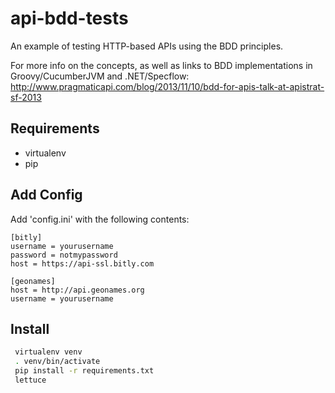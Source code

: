 api-bdd-tests
==

An example of testing HTTP-based APIs using the BDD principles.

For more info on the concepts, as well as links to BDD implementations in Groovy/CucumberJVM and .NET/Specflow: http://www.pragmaticapi.com/blog/2013/11/10/bdd-for-apis-talk-at-apistrat-sf-2013

Requirements
--
* virtualenv
* pip

Add Config
--
Add 'config.ini' with the following contents:
```
[bitly]
username = yourusername
password = notmypassword
host = https://api-ssl.bitly.com

[geonames]
host = http://api.geonames.org
username = yourusername
```

Install
--
```bash
 virtualenv venv
 . venv/bin/activate
 pip install -r requirements.txt
 lettuce
```

